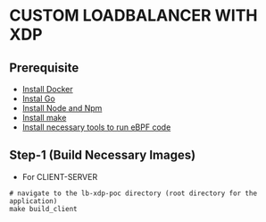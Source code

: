 # CUSTOM LOADBALANCER WITH XDP

## Prerequisite

 - [Install Docker]()
 - [Instal Go]()
 - [Install Node and Npm]()
 - [Install make]()
 - [Install necessary tools to run eBPF code]()

## Step-1 (Build Necessary Images)

 - For CLIENT-SERVER
```
# navigate to the lb-xdp-poc directory (root directory for the application)
make build_client
```